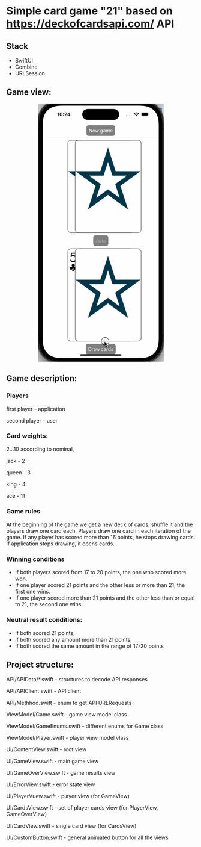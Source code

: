 #  Simple card game "21" based on https://deckofcardsapi.com/ API
## Stack

- SwiftUI
- Combine
- URLSession

## Game view:
  </p>
<div align="center">

![video](/TwentyOne/Doc/twentyOne.gif)
</div>
</p>

## Game description:

### Players
first player - application

second player - user

### Card weights: 
2...10 according to nominal, 

jack - 2

queen - 3

king - 4

ace - 11

### Game rules 

At the beginning of the game we get a new deck of cards, shuffle it and the players draw one card each. Players draw one card in each iteration of the game. 
If any player has scored more than 16 points, he stops drawing cards.
If application stops drawing, it opens cards.

### Winning conditions

- If both players scored from 17 to 20 points, the one who scored more won. 
- If one player scored 21 points and the other less or more than 21, the first one wins.
- If one player scored more than 21 points and the other less than or equal to 21, the second one wins.

### Neutral result conditions:

- If both scored 21 points, 
- If both scored any amount more than 21 points, 
- If both scored the same amount in the range of 17-20 points

## Project structure:

API/APIData/*.swift - structures to decode API responses

API/APIClient.swift - API client  

API/Methhod.swift - enum to get API URLRequests

ViewModel/Game.swift - game view model class

ViewModel/GameEnums.swift - different enums for Game class

ViewModel/Player.swift - player view model vlass

UI/ContentView.swift -  root view

UI/GameView.swift -  main game view

UI/GameOverView.swift -  game results view

UI/ErrorView.swift  - error state view

UI/PlayerVuew.swift - player view (for GameView)

UI/CardsView.swift - set of player cards view (for PlayerView, GameOverView)

UI/CardView.swift - single card view (for CardsView)

UI/CustomButton.swift - general animated button for all the views


